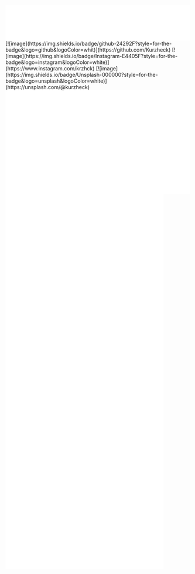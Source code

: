 <img align="center" src="/metrics.header.svg" alt="header">
[![image](https://img.shields.io/badge/github-24292F?style=for-the-badge&logo=github&logoColor=whit)](https://github.com/Kurzheck)
[![image](https://img.shields.io/badge/Instagram-E4405F?style=for-the-badge&logo=instagram&logoColor=white)](https://www.instagram.com/krzhck)
[![image](https://img.shields.io/badge/Unsplash-000000?style=for-the-badge&logo=unsplash&logoColor=white)](https://unsplash.com/@kurzheck)

<img align="center" src="/metrics.base.svg" alt="base">
<img align="center" src="/metrics.plugin.svg" alt="plugin">
